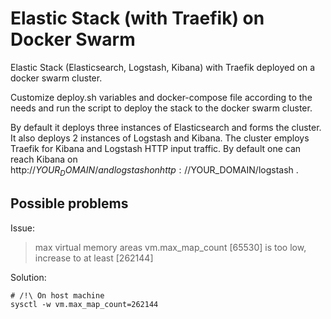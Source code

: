 # Elastic Stack (with Traefik) on Docker Swarm

Elastic Stack (Elasticsearch, Logstash, Kibana) with Traefik deployed on a docker swarm cluster. 

Customize deploy.sh variables and docker-compose file according to the needs and run the script to deploy the stack to the docker swarm cluster.

By default it deploys three instances of Elasticsearch and forms the cluster. It also deploys 2 instances of Logstash and Kibana. The cluster employs Traefik for Kibana and Logstash HTTP input traffic. By default one can reach Kibana on http://$YOUR_DOMAIN/ and logstash on http://$YOUR_DOMAIN/logstash .




## Possible problems
 
Issue:
> max virtual memory areas vm.max_map_count [65530] is too low, increase to at least [262144]

Solution:

    # /!\ On host machine
    sysctl -w vm.max_map_count=262144

